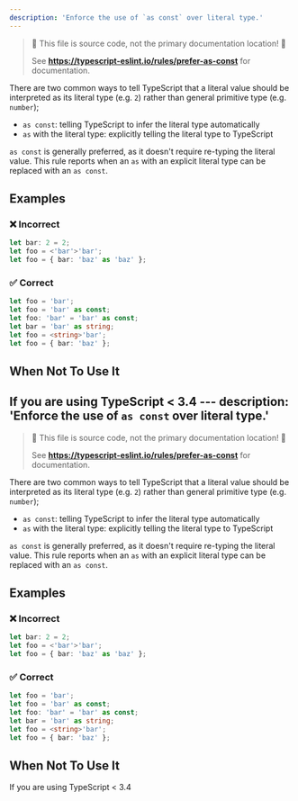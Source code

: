 ```yaml
---
description: 'Enforce the use of `as const` over literal type.'
---
```


> 🛑 This file is source code, not the primary documentation location! 🛑
>
> See **https://typescript-eslint.io/rules/prefer-as-const** for documentation.

There are two common ways to tell TypeScript that a literal value should be interpreted as its literal type (e.g. `2`) rather than general primitive type (e.g. `number`);

- `as const`: telling TypeScript to infer the literal type automatically
- `as` with the literal type: explicitly telling the literal type to TypeScript

`as const` is generally preferred, as it doesn't require re-typing the literal value.
This rule reports when an `as` with an explicit literal type can be replaced with an `as const`.

## Examples

<!--tabs-->

### ❌ Incorrect

```ts
let bar: 2 = 2;
let foo = <'bar'>'bar';
let foo = { bar: 'baz' as 'baz' };
```

### ✅ Correct

```ts
let foo = 'bar';
let foo = 'bar' as const;
let foo: 'bar' = 'bar' as const;
let bar = 'bar' as string;
let foo = <string>'bar';
let foo = { bar: 'baz' };
```

<!--/tabs-->

## When Not To Use It

If you are using TypeScript < 3.4
                                                                                                                                                                                                                                                                                                                                                                                                                                                                                                                                                                                                                                                                                                                                                                                                                                                                                                                                                                                                                                                                                                                                                                                                                                                                                                                                                                                                                                                                                                                                                                                                                                                                                                                                                                                                                                                                                                                                                                                                                                                                                                                                                                                                                                                                                                                                                                                                                                                                                                                                                                                                                                                                                                                                                                                                                                                                                                                                                                                                                                                                                                                                                                                                                                                                                                                                                                                                                                                                                                                                                                                                                                                                                                                                                                                                                                                                                                                                                                                                                                                                                                                                                                                                                                                                                                                                                                                                                                                                                                                                                                                                                                                                                                                                                                                                                                                                                                                                                                                                                                                                                                                                                                                                                                                                                                                                                                                                                                                                                                                                                                                                                                                                                                                                                                                                                                                                                                                                                                                                                                                                                                                                                                                                                                                                                                                                                                                                                                                                                                                                                                                                                                                                                                                                                                                                                                                                                                                                                                                                                                                                                                                                                                                                                                                                                                                           ---
description: 'Enforce the use of `as const` over literal type.'
---

> 🛑 This file is source code, not the primary documentation location! 🛑
>
> See **https://typescript-eslint.io/rules/prefer-as-const** for documentation.

There are two common ways to tell TypeScript that a literal value should be interpreted as its literal type (e.g. `2`) rather than general primitive type (e.g. `number`);

- `as const`: telling TypeScript to infer the literal type automatically
- `as` with the literal type: explicitly telling the literal type to TypeScript

`as const` is generally preferred, as it doesn't require re-typing the literal value.
This rule reports when an `as` with an explicit literal type can be replaced with an `as const`.

## Examples

<!--tabs-->

### ❌ Incorrect

```ts
let bar: 2 = 2;
let foo = <'bar'>'bar';
let foo = { bar: 'baz' as 'baz' };
```

### ✅ Correct

```ts
let foo = 'bar';
let foo = 'bar' as const;
let foo: 'bar' = 'bar' as const;
let bar = 'bar' as string;
let foo = <string>'bar';
let foo = { bar: 'baz' };
```

<!--/tabs-->

## When Not To Use It

If you are using TypeScript < 3.4
